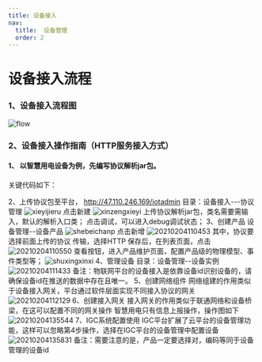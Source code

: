 ```yaml
---
title: 设备接入
nav:
  title:  设备管理
  order: 2
---
```

# 设备接入流程
### 1、设备接入流程图
	
![flow](http://doc.jetlinks.cn/assets/img/device-flow.ab1da967.svg)

### 2、设备接入操作指南（HTTP服务接入方式）

#### 1、 以智慧用电设备为例，先编写协议解析jar包。

关键代码如下：

2、上传协议包至平台，
    http://47.110.246.169/iotadmin
    目录：设备接入---协议管理
    ![xieyijieru](./xieyijieru.png)
    点击新建
    ![xinzengxieyi](./xinzengxieyi.png)
    上传协议解析jar包，类名需要需输入，默认的解析入口类；
    点击调试，可以进入debug调试状态；
3、创建产品
   设备管理--设备产品
   ![shebeichanp](./shebeichanp.png)
   点击新增
      ![20210204110453](./20210204110453.png)
    其中，协议要选择前面上传的协议
    传输，选择HTTP
    保存后，在列表页面，点击
      ![20210204110550](./20210204110550.png)
    查看按钮，进入产品维护页面，配置产品级的物理模型、事件类型等；
      ![shuxingxinxi](./shuxingxinxi.png)
4、管理设备
    目录：设备管理--设备实例
    ![20210204111433](./20210204111433.png)
    备注：物联网平台的设备接入是依靠设备id识别设备的，请确保设备id在推送的数据中存在且唯一。
5、创建网络组件
    网络组建的作用类似于设备接入网关，平台通过软件层面实现不同接入协议的网关
    ![20210204112129](./20210204112129.png)
6、创建接入网关
    接入网关的作用类似于联通网络和设备桥梁，在这可以配置不同的网关操作
    智慧用电只有信息上报操作，操作图如下
    ![20210204135544](./20210204135544.png)
7、IGC系统配置使用
    IGC平台扩展了云平台的设备管理功能，这样可以忽略第4步操作，选择在IGC平台的设备管理中配置设备
    ![20210204135831](./20210204135831.png)
    备注：需要注意的是，产品一定要选择对，编码等同于设备管理的设备id
    
    